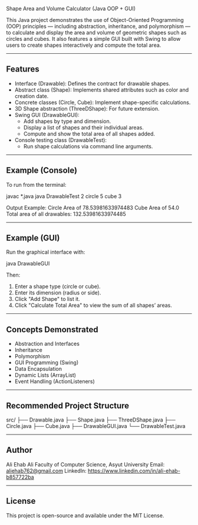 Shape Area and Volume Calculator (Java OOP + GUI)

This Java project demonstrates the use of Object-Oriented Programming (OOP) principles — including abstraction, inheritance, and polymorphism — to calculate and display the area and volume of geometric shapes such as circles and cubes. It also features a simple GUI built with Swing to allow users to create shapes interactively and compute the total area.

-------------------------------------------------------------------------------
Features
-------------------------------------------------------------------------------
- Interface (Drawable): Defines the contract for drawable shapes.
- Abstract class (Shape): Implements shared attributes such as color and creation date.
- Concrete classes (Circle, Cube): Implement shape-specific calculations.
- 3D Shape abstraction (ThreeDShape): For future extension.
- Swing GUI (DrawableGUI):
  * Add shapes by type and dimension.
  * Display a list of shapes and their individual areas.
  * Compute and show the total area of all shapes added.
- Console testing class (DrawableTest):
  * Run shape calculations via command line arguments.

-------------------------------------------------------------------------------
Example (Console)
-------------------------------------------------------------------------------
To run from the terminal:

javac *.java
java DrawableTest 2 circle 5 cube 3

Output Example:
Circle
Area of 78.53981633974483
Cube
Area of 54.0
Total area of all drawables: 132.53981633974485

-------------------------------------------------------------------------------
Example (GUI)
-------------------------------------------------------------------------------
Run the graphical interface with:

java DrawableGUI

Then:
1. Enter a shape type (circle or cube).
2. Enter its dimension (radius or side).
3. Click "Add Shape" to list it.
4. Click "Calculate Total Area" to view the sum of all shapes’ areas.

-------------------------------------------------------------------------------
Concepts Demonstrated
-------------------------------------------------------------------------------
- Abstraction and Interfaces
- Inheritance
- Polymorphism
- GUI Programming (Swing)
- Data Encapsulation
- Dynamic Lists (ArrayList)
- Event Handling (ActionListeners)

-------------------------------------------------------------------------------
Recommended Project Structure
-------------------------------------------------------------------------------
src/
 ├── Drawable.java
 ├── Shape.java
 ├── ThreeDShape.java
 ├── Circle.java
 ├── Cube.java
 ├── DrawableGUI.java
 └── DrawableTest.java

-------------------------------------------------------------------------------
Author
-------------------------------------------------------------------------------
Ali Ehab Ali
Faculty of Computer Science, Asyut University
Email: aliehab762@gmail.com
LinkedIn: https://www.linkedin.com/in/ali-ehab-b857722ba

-------------------------------------------------------------------------------
License
-------------------------------------------------------------------------------
This project is open-source and available under the MIT License.
